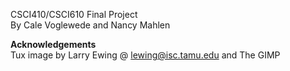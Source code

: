 CSCI410/CSCI610 Final Project  
By Cale Voglewede and Nancy Mahlen

**Acknowledgements**  
Tux image by Larry Ewing @ lewing@isc.tamu.edu and The GIMP

